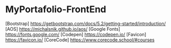 # MyPortafolio-FrontEnd
[Bootstrap] https://getbootstrap.com/docs/5.2/getting-started/introduction/ 
[AOS] https://michalsnik.github.io/aos/ 
[Google Fonts] https://fonts.google.com/ 
[Codepen] https://codepen.io/ 
[Favicon] https://favicon.io/
[CoreCode] https://www.corecode.school/#courses
